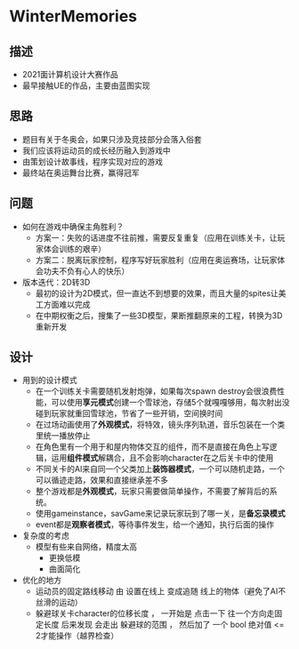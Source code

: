# WinterMemories
## 描述
- 2021面计算机设计大赛作品
- 最早接触UE的作品，主要由蓝图实现
## 思路
- 题目有关于冬奥会，如果只涉及竞技部分会落入俗套
- 我们应该将运动员的成长经历融入到游戏中
- 由策划设计故事线，程序实现对应的游戏
- 最终站在奥运舞台比赛，赢得冠军
## 问题
- 如何在游戏中确保主角胜利？
  - 方案一：失败的话进度不往前推，需要反复重复（应用在训练关卡，让玩家体会训练的艰辛）
  - 方案二：脱离玩家控制，程序写好玩家胜利（应用在奥运赛场，让玩家体会功夫不负有心人的快乐）
- 版本迭代：2D转3D
  - 最初的设计为2D模式，但一直达不到想要的效果，而且大量的spites让美工方面难以完成
  - 在中期权衡之后，搜集了一些3D模型，果断推翻原来的工程，转换为3D重新开发
## 设计
- 用到的设计模式
  - 在一个训练关卡需要随机发射炮弹，如果每次spawn destroy会很浪费性能，可以使用**享元模式**创建一个雪球池，存储5个就嘎嘎够用，每次射出没碰到玩家就重回雪球池，节省了一些开销，空间换时间
  - 在过场动画使用了**外观模式**，将特效，镜头序列轨道，音乐包装在一个类里统一播放停止
  - 在角色里有一个用于和屋内物体交互的组件，而不是直接在角色上写逻辑，运用**组件模式**解耦合，且不会影响character在之后关卡中的使用
  - 不同关卡的AI来自同一个父类加上**装饰器模式**，一个可以随机走路，一个可以循迹走路，效果和直接继承差不多
  - 整个游戏都是**外观模式**，玩家只需要做简单操作，不需要了解背后的系统。
  - 使用gameinstance，savGame来记录玩家玩到了哪一关，是**备忘录模式**
  - event都是**观察者模式**，等待事件发生，给一个通知，执行后面的操作
- 复杂度的考虑
  - 模型有些来自网络，精度太高
    - 更换低模
    - 曲面简化
- 优化的地方
  - 运动员的固定路线移动 由 设置在线上 变成追随 线上的物体（避免了AI不丝滑的运动）
  - 躲避球关卡character的位移长度 ， 一开始是 点击一下  往一个方向走固定长度 后来发现 会走出 躲避球的范围 ， 然后加了 一个 bool  绝对值 <= 2才能操作（越界检查）

